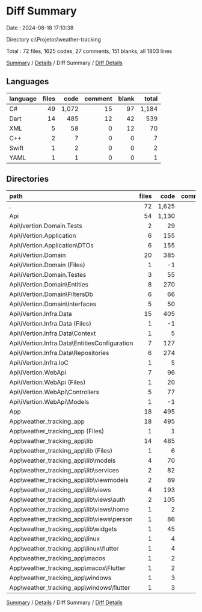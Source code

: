 # Diff Summary

Date : 2024-08-18 17:10:38

Directory c:\\Projetos\\weather-tracking

Total : 72 files,  1625 codes, 27 comments, 151 blanks, all 1803 lines

[Summary](results.md) / [Details](details.md) / Diff Summary / [Diff Details](diff-details.md)

## Languages
| language | files | code | comment | blank | total |
| :--- | ---: | ---: | ---: | ---: | ---: |
| C# | 49 | 1,072 | 15 | 97 | 1,184 |
| Dart | 14 | 485 | 12 | 42 | 539 |
| XML | 5 | 58 | 0 | 12 | 70 |
| C++ | 2 | 7 | 0 | 0 | 7 |
| Swift | 1 | 2 | 0 | 0 | 2 |
| YAML | 1 | 1 | 0 | 0 | 1 |

## Directories
| path | files | code | comment | blank | total |
| :--- | ---: | ---: | ---: | ---: | ---: |
| . | 72 | 1,625 | 27 | 151 | 1,803 |
| Api | 54 | 1,130 | 15 | 109 | 1,254 |
| Api\\Ivertion.Domain.Tests | 2 | 29 | 0 | 6 | 35 |
| Api\\iVertion.Application | 6 | 155 | 0 | 10 | 165 |
| Api\\iVertion.Application\\DTOs | 6 | 155 | 0 | 10 | 165 |
| Api\\iVertion.Domain | 20 | 385 | 1 | 42 | 428 |
| Api\\iVertion.Domain (Files) | 1 | -1 | 0 | 0 | -1 |
| Api\\iVertion.Domain.Testes | 3 | 55 | 0 | 7 | 62 |
| Api\\iVertion.Domain\\Entities | 8 | 270 | 0 | 21 | 291 |
| Api\\iVertion.Domain\\FiltersDb | 6 | 66 | 1 | 11 | 78 |
| Api\\iVertion.Domain\\Interfaces | 5 | 50 | 0 | 10 | 60 |
| Api\\iVertion.Infra.Data | 15 | 405 | 2 | 40 | 447 |
| Api\\iVertion.Infra.Data (Files) | 1 | -1 | 0 | 0 | -1 |
| Api\\iVertion.Infra.Data\\Context | 1 | 5 | 2 | 2 | 9 |
| Api\\iVertion.Infra.Data\\EntitiesConfiguration | 7 | 127 | 0 | 10 | 137 |
| Api\\iVertion.Infra.Data\\Repositories | 6 | 274 | 0 | 28 | 302 |
| Api\\iVertion.Infra.IoC | 1 | 5 | 2 | 2 | 9 |
| Api\\iVertion.WebApi | 7 | 96 | 10 | 2 | 108 |
| Api\\iVertion.WebApi (Files) | 1 | 20 | 0 | 0 | 20 |
| Api\\iVertion.WebApi\\Controllers | 5 | 77 | 10 | 2 | 89 |
| Api\\iVertion.WebApi\\Models | 1 | -1 | 0 | 0 | -1 |
| App | 18 | 495 | 12 | 42 | 549 |
| App\\weather_tracking_app | 18 | 495 | 12 | 42 | 549 |
| App\\weather_tracking_app (Files) | 1 | 1 | 0 | 0 | 1 |
| App\\weather_tracking_app\\lib | 14 | 485 | 12 | 42 | 539 |
| App\\weather_tracking_app\\lib (Files) | 1 | 6 | 0 | 0 | 6 |
| App\\weather_tracking_app\\lib\\models | 4 | 70 | 0 | 4 | 74 |
| App\\weather_tracking_app\\lib\\services | 2 | 82 | 5 | 12 | 99 |
| App\\weather_tracking_app\\lib\\viewmodels | 2 | 89 | 6 | 16 | 111 |
| App\\weather_tracking_app\\lib\\views | 4 | 193 | 0 | 5 | 198 |
| App\\weather_tracking_app\\lib\\views\\auth | 2 | 105 | 0 | 2 | 107 |
| App\\weather_tracking_app\\lib\\views\\home | 1 | 2 | 0 | 0 | 2 |
| App\\weather_tracking_app\\lib\\views\\person | 1 | 86 | 0 | 3 | 89 |
| App\\weather_tracking_app\\lib\\widgets | 1 | 45 | 1 | 5 | 51 |
| App\\weather_tracking_app\\linux | 1 | 4 | 0 | 0 | 4 |
| App\\weather_tracking_app\\linux\\flutter | 1 | 4 | 0 | 0 | 4 |
| App\\weather_tracking_app\\macos | 1 | 2 | 0 | 0 | 2 |
| App\\weather_tracking_app\\macos\\Flutter | 1 | 2 | 0 | 0 | 2 |
| App\\weather_tracking_app\\windows | 1 | 3 | 0 | 0 | 3 |
| App\\weather_tracking_app\\windows\\flutter | 1 | 3 | 0 | 0 | 3 |

[Summary](results.md) / [Details](details.md) / Diff Summary / [Diff Details](diff-details.md)